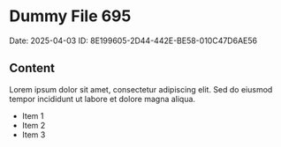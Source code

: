 # Dummy File 695

Date: 2025-04-03
ID: 8E199605-2D44-442E-BE58-010C47D6AE56

## Content

Lorem ipsum dolor sit amet, consectetur adipiscing elit.
Sed do eiusmod tempor incididunt ut labore et dolore magna aliqua.

* Item 1
* Item 2
* Item 3
